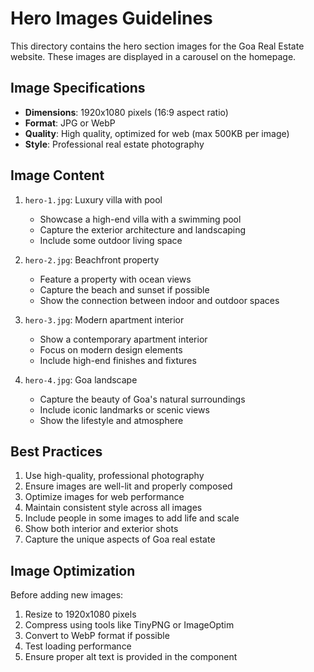 # Hero Images Guidelines

This directory contains the hero section images for the Goa Real Estate website. These images are displayed in a carousel on the homepage.

## Image Specifications

- **Dimensions**: 1920x1080 pixels (16:9 aspect ratio)
- **Format**: JPG or WebP
- **Quality**: High quality, optimized for web (max 500KB per image)
- **Style**: Professional real estate photography

## Image Content

1. `hero-1.jpg`: Luxury villa with pool
   - Showcase a high-end villa with a swimming pool
   - Capture the exterior architecture and landscaping
   - Include some outdoor living space

2. `hero-2.jpg`: Beachfront property
   - Feature a property with ocean views
   - Capture the beach and sunset if possible
   - Show the connection between indoor and outdoor spaces

3. `hero-3.jpg`: Modern apartment interior
   - Show a contemporary apartment interior
   - Focus on modern design elements
   - Include high-end finishes and fixtures

4. `hero-4.jpg`: Goa landscape
   - Capture the beauty of Goa's natural surroundings
   - Include iconic landmarks or scenic views
   - Show the lifestyle and atmosphere

## Best Practices

1. Use high-quality, professional photography
2. Ensure images are well-lit and properly composed
3. Optimize images for web performance
4. Maintain consistent style across all images
5. Include people in some images to add life and scale
6. Show both interior and exterior shots
7. Capture the unique aspects of Goa real estate

## Image Optimization

Before adding new images:
1. Resize to 1920x1080 pixels
2. Compress using tools like TinyPNG or ImageOptim
3. Convert to WebP format if possible
4. Test loading performance
5. Ensure proper alt text is provided in the component 